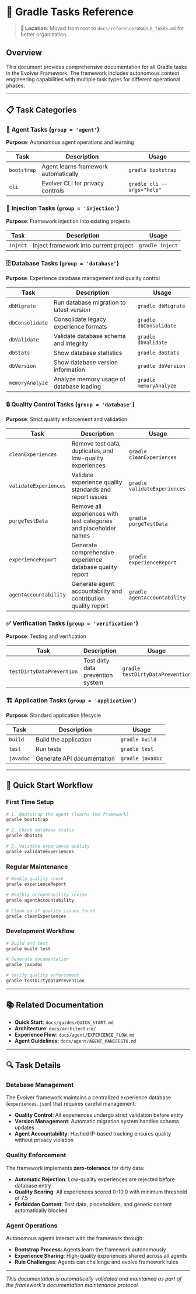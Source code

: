 # 🔧 Gradle Tasks Reference

> **📍 Location**: Moved from root to `docs/reference/GRADLE_TASKS.md` for better organization.

## Overview

This document provides comprehensive documentation for all Gradle tasks in the Evolver Framework. The framework includes autonomous context engineering capabilities with multiple task types for different operational phases.

---

## 📋 **Task Categories**

### 🤖 **Agent Tasks** (`group = 'agent'`)
**Purpose**: Autonomous agent operations and learning

| Task | Description | Usage |
|------|-------------|--------|
| `bootstrap` | Agent learns framework automatically | `gradle bootstrap` |
| `cli` | Evolver CLI for privacy controls | `gradle cli --args="help"` |

### 💉 **Injection Tasks** (`group = 'injection'`)  
**Purpose**: Framework injection into existing projects

| Task | Description | Usage |
|------|-------------|--------|
| `inject` | Inject framework into current project | `gradle inject` |

### 🗄️ **Database Tasks** (`group = 'database'`)
**Purpose**: Experience database management and quality control

| Task | Description | Usage |
|------|-------------|--------|
| `dbMigrate` | Run database migration to latest version | `gradle dbMigrate` |
| `dbConsolidate` | Consolidate legacy experience formats | `gradle dbConsolidate` |
| `dbValidate` | Validate database schema and integrity | `gradle dbValidate` |
| `dbStats` | Show database statistics | `gradle dbStats` |
| `dbVersion` | Show database version information | `gradle dbVersion` |
| `memoryAnalyze` | Analyze memory usage of database loading | `gradle memoryAnalyze` |

### 🔒 **Quality Control Tasks** (`group = 'database'`)
**Purpose**: Strict quality enforcement and validation

| Task | Description | Usage |
|------|-------------|--------|
| `cleanExperiences` | Remove test data, duplicates, and low-quality experiences | `gradle cleanExperiences` |
| `validateExperiences` | Validate experience quality standards and report issues | `gradle validateExperiences` |
| `purgeTestData` | Remove all experiences with test categories and placeholder names | `gradle purgeTestData` |
| `experienceReport` | Generate comprehensive experience database quality report | `gradle experienceReport` |
| `agentAccountability` | Generate agent accountability and contribution quality report | `gradle agentAccountability` |

### ✅ **Verification Tasks** (`group = 'verification'`)
**Purpose**: Testing and verification

| Task | Description | Usage |
|------|-------------|--------|
| `testDirtyDataPrevention` | Test dirty data prevention system | `gradle testDirtyDataPrevention` |

### 🏗️ **Application Tasks** (`group = 'application'`)
**Purpose**: Standard application lifecycle

| Task | Description | Usage |
|------|-------------|--------|
| `build` | Build the application | `gradle build` |
| `test` | Run tests | `gradle test` |
| `javadoc` | Generate API documentation | `gradle javadoc` |

---

## 🚀 **Quick Start Workflow**

### First Time Setup
```bash
# 1. Bootstrap the agent (learns the framework)
gradle bootstrap

# 2. Check database status
gradle dbStats

# 3. Validate experience quality
gradle validateExperiences
```

### Regular Maintenance
```bash
# Weekly quality check
gradle experienceReport

# Monthly accountability review
gradle agentAccountability

# Clean up if quality issues found
gradle cleanExperiences
```

### Development Workflow
```bash
# Build and test
gradle build test

# Generate documentation
gradle javadoc

# Verify quality enforcement
gradle testDirtyDataPrevention
```

---

## 📚 **Related Documentation**

- **Quick Start**: `docs/guides/QUICK_START.md`
- **Architecture**: `docs/architecture/`
- **Experience Flow**: `docs/agent/EXPERIENCE_FLOW.md`
- **Agent Guidelines**: `docs/agent/AGENT_MANIFESTO.md`

---

## 🔍 **Task Details**

### Database Management
The Evolver framework maintains a centralized experience database (`experiences.json`) that requires careful management:

- **Quality Control**: All experiences undergo strict validation before entry
- **Version Management**: Automatic migration system handles schema updates
- **Agent Accountability**: Hashed IP-based tracking ensures quality without privacy violation

### Quality Enforcement
The framework implements **zero-tolerance** for dirty data:

- **Automatic Rejection**: Low-quality experiences are rejected before database entry
- **Quality Scoring**: All experiences scored 0-10.0 with minimum threshold of 7.5
- **Forbidden Content**: Test data, placeholders, and generic content automatically blocked

### Agent Operations
Autonomous agents interact with the framework through:

- **Bootstrap Process**: Agents learn the framework autonomously
- **Experience Sharing**: High-quality experiences shared across all agents
- **Rule Challenges**: Agents can challenge and evolve framework rules

---

*This documentation is automatically validated and maintained as part of the framework's documentation maintenance protocol.*